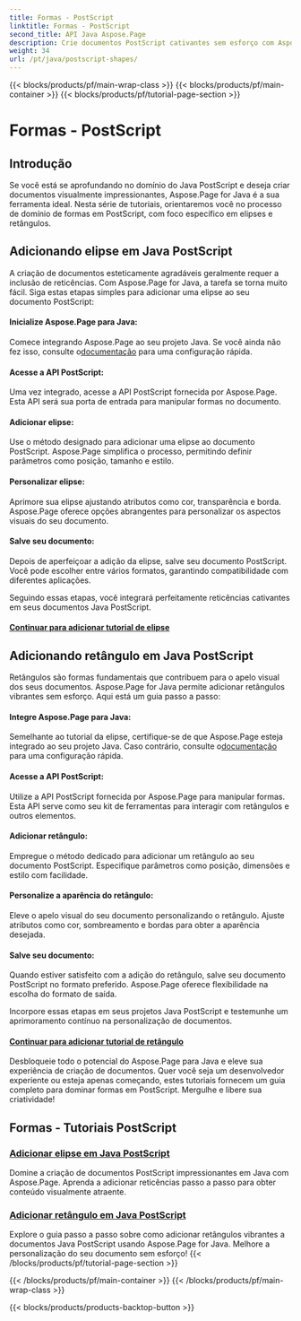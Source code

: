 ```yaml
---
title: Formas - PostScript
linktitle: Formas - PostScript
second_title: API Java Aspose.Page
description: Crie documentos PostScript cativantes sem esforço com Aspose.Page Java. Mergulhe em tutoriais sobre como adicionar elipses e retângulos, criando conteúdo visualmente atraente.
weight: 34
url: /pt/java/postscript-shapes/
---
```


{{< blocks/products/pf/main-wrap-class >}}
{{< blocks/products/pf/main-container >}}
{{< blocks/products/pf/tutorial-page-section >}}

# Formas - PostScript


## Introdução

Se você está se aprofundando no domínio do Java PostScript e deseja criar documentos visualmente impressionantes, Aspose.Page for Java é a sua ferramenta ideal. Nesta série de tutoriais, orientaremos você no processo de domínio de formas em PostScript, com foco específico em elipses e retângulos.

## Adicionando elipse em Java PostScript

A criação de documentos esteticamente agradáveis geralmente requer a inclusão de reticências. Com Aspose.Page for Java, a tarefa se torna muito fácil. Siga estas etapas simples para adicionar uma elipse ao seu documento PostScript:

#### Inicialize Aspose.Page para Java:

 Comece integrando Aspose.Page ao seu projeto Java. Se você ainda não fez isso, consulte o[documentação](https://reference.aspose.com/page/java/) para uma configuração rápida.

#### Acesse a API PostScript:
Uma vez integrado, acesse a API PostScript fornecida por Aspose.Page. Esta API será sua porta de entrada para manipular formas no documento.

#### Adicionar elipse:
Use o método designado para adicionar uma elipse ao documento PostScript. Aspose.Page simplifica o processo, permitindo definir parâmetros como posição, tamanho e estilo.

#### Personalizar elipse:
Aprimore sua elipse ajustando atributos como cor, transparência e borda. Aspose.Page oferece opções abrangentes para personalizar os aspectos visuais do seu documento.

#### Salve seu documento:
Depois de aperfeiçoar a adição da elipse, salve seu documento PostScript. Você pode escolher entre vários formatos, garantindo compatibilidade com diferentes aplicações.

Seguindo essas etapas, você integrará perfeitamente reticências cativantes em seus documentos Java PostScript.

#### [Continuar para adicionar tutorial de elipse](./add-ellipse/)

## Adicionando retângulo em Java PostScript

Retângulos são formas fundamentais que contribuem para o apelo visual dos seus documentos. Aspose.Page for Java permite adicionar retângulos vibrantes sem esforço. Aqui está um guia passo a passo:

#### Integre Aspose.Page para Java:
 Semelhante ao tutorial da elipse, certifique-se de que Aspose.Page esteja integrado ao seu projeto Java. Caso contrário, consulte o[documentação](https://reference.aspose.com/page/java/) para uma configuração rápida.

#### Acesse a API PostScript:
Utilize a API PostScript fornecida por Aspose.Page para manipular formas. Esta API serve como seu kit de ferramentas para interagir com retângulos e outros elementos.

#### Adicionar retângulo:
Empregue o método dedicado para adicionar um retângulo ao seu documento PostScript. Especifique parâmetros como posição, dimensões e estilo com facilidade.

#### Personalize a aparência do retângulo:
Eleve o apelo visual do seu documento personalizando o retângulo. Ajuste atributos como cor, sombreamento e bordas para obter a aparência desejada.

#### Salve seu documento:
Quando estiver satisfeito com a adição do retângulo, salve seu documento PostScript no formato preferido. Aspose.Page oferece flexibilidade na escolha do formato de saída.

Incorpore essas etapas em seus projetos Java PostScript e testemunhe um aprimoramento contínuo na personalização de documentos.

#### [Continuar para adicionar tutorial de retângulo](./add-rectangle/)

Desbloqueie todo o potencial do Aspose.Page para Java e eleve sua experiência de criação de documentos. Quer você seja um desenvolvedor experiente ou esteja apenas começando, estes tutoriais fornecem um guia completo para dominar formas em PostScript. Mergulhe e libere sua criatividade!
## Formas - Tutoriais PostScript
### [Adicionar elipse em Java PostScript](./add-ellipse/)
Domine a criação de documentos PostScript impressionantes em Java com Aspose.Page. Aprenda a adicionar reticências passo a passo para obter conteúdo visualmente atraente.
### [Adicionar retângulo em Java PostScript](./add-rectangle/)
Explore o guia passo a passo sobre como adicionar retângulos vibrantes a documentos Java PostScript usando Aspose.Page for Java. Melhore a personalização do seu documento sem esforço!
{{< /blocks/products/pf/tutorial-page-section >}}

{{< /blocks/products/pf/main-container >}}
{{< /blocks/products/pf/main-wrap-class >}}

{{< blocks/products/products-backtop-button >}}
